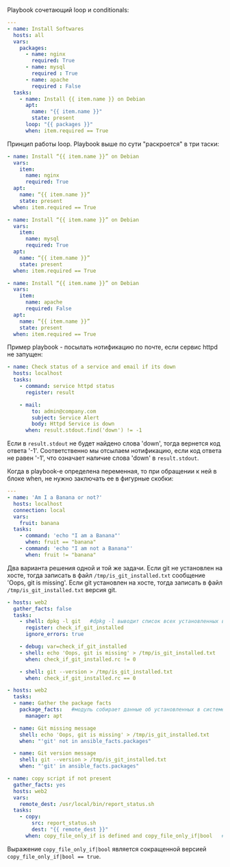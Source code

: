 Playbook сочетающий loop и conditionals:

```yaml
---
- name: Install Softwares
  hosts: all
  vars:
    packages:
      - name: nginx
        required: True
      - name: mysql
        required : True
      - name: apache
        required : False
  tasks:
    - name: Install {{ item.name }} on Debian
      apt:
        name: "{{ item.name }}"
        state: present
      loop: "{{ packages }}"
      when: item.required == True
```

Принцип работы loop. Playbook выше по сути "раскроется" в три таски:

```yaml
- name: Install “{{ item.name }}” on Debian
  vars:
    item:
      name: nginx
      required: True
  apt:
    name: “{{ item.name }}”
    state: present
  when: item.required == True
```

```yaml
- name: Install “{{ item.name }}” on Debian
  vars:
    item:
      name: mysql
      required: True
  apt:
    name: “{{ item.name }}”
    state: present
  when: item.required == True
```

```yaml
- name: Install “{{ item.name }}” on Debian
  vars:
    item:
      name: apache
      required: False
  apt:
    name: “{{ item.name }}”
    state: present
  when: item.required == True
```

Пример playbook - посылать нотификацию по почте, если сервис httpd не запущен:

```yaml
- name: Check status of a service and email if its down
  hosts: localhost
  tasks:
    - command: service httpd status
      register: result

    - mail:
        to: admin@company.com
        subject: Service Alert
        body: Httpd Service is down
      when: result.stdout.find('down') != -1
```

Если в `result.stdout` не будет найдено слова 'down', тогда вернется код ответа '-1'. Соответственно мы отсылаем нотификацию, если код ответа не равен '-1', что означает наличие слова 'down' в `result.stdout`.

Когда в playbook-е определена переменная, то при обращении к ней в блоке when, не нужно заключать ее в фигурные скобки:

```yaml
---
- name: 'Am I a Banana or not?'
  hosts: localhost
  connection: local
  vars:
    fruit: banana
  tasks:
    - command: 'echo "I am a Banana"'
      when: fruit == "banana"
    - command: 'echo "I am not a Banana"'
      when: fruit != "banana"
```

Два варианта решения одной и той же задачи. Если git не установлен на хосте, тогда записать в файл `/tmp/is_git_installed.txt` сообщение 'Oops, git is missing'. Если git установлен на хосте, тогда записать в файл `/tmp/is_git_installed.txt` версия git.

```yaml
- hosts: web2
  gather_facts: false
  tasks:
    - shell: dpkg -l git   #dpkg -l выводит список всех установленных в системе пакетов, dpkg -l git проверяет есть ли среди них git
      register: check_if_git_installed
      ignore_errors: true

    - debug: var=check_if_git_installed
    - shell: echo 'Oops, git is missing' > /tmp/is_git_installed.txt
      when: check_if_git_installed.rc != 0

    - shell: git --version > /tmp/is_git_installed.txt
      when: check_if_git_installed.rc == 0
```

```yaml
- hosts: web2
  tasks:
  - name: Gather the package facts
    package_facts:   #модуль собирает данные об установленных в системе пакетах и сохраняет их в виде facts
      manager: apt

  - name: Git missing message
    shell: echo 'Oops, git is missing' > /tmp/is_git_installed.txt
    when: "'git' not in ansible_facts.packages"

  - name: Git version message
    shell: git --version > /tmp/is_git_installed.txt
    when: "'git' in ansible_facts.packages"
```

```yaml
- name: copy script if not present
  gather_facts: yes
  hosts: web2
  vars:
    remote_dest: /usr/local/bin/report_status.sh
  tasks:
    - copy:
        src: report_status.sh
        dest: "{{ remote_dest }}"
      when: copy_file_only_if is defined and copy_file_only_if|bool   #явно задать тип переменной - boolean
```

Выражение `copy_file_only_if|bool` является сокращенной версией `copy_file_only_if|bool == true`.